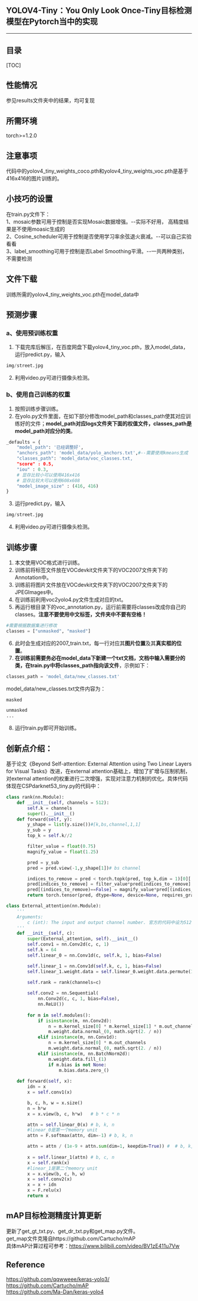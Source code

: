 ## YOLOV4-Tiny：You Only Look Once-Tiny目标检测模型在Pytorch当中的实现
---



## 目录
[TOC]

## 性能情况

参见results文件夹中的结果，均可复现

## 所需环境
torch>=1.2.0

## 注意事项
代码中的yolov4_tiny_weights_coco.pth和yolov4_tiny_weights_voc.pth是基于416x416的图片训练的。

## 小技巧的设置
在train.py文件下：   
1、mosaic参数可用于控制是否实现Mosaic数据增强。--实际不好用， 高精度结果是不使用moasic生成的   
2、Cosine_scheduler可用于控制是否使用学习率余弦退火衰减。--可以自己实验看看   
3、label_smoothing可用于控制是否Label Smoothing平滑。--一共两种类别， 不需要检测

## 文件下载
训练所需的yolov4_tiny_weights_voc.pth在model_data中

## 预测步骤
### a、使用预训练权重
1. 下载完库后解压，在百度网盘下载yolov4_tiny_voc.pth，放入model_data，运行predict.py，输入  
```python
img/street.jpg
```
2. 利用video.py可进行摄像头检测。  
### b、使用自己训练的权重
1. 按照训练步骤训练。  
2. 在yolo.py文件里面，在如下部分修改model_path和classes_path使其对应训练好的文件；**model_path对应logs文件夹下面的权值文件，classes_path是model_path对应分的类**。  
```python
_defaults = {
    "model_path": '已经调整好',
    "anchors_path": 'model_data/yolo_anchors.txt',#--需要使用kmeans生成
    "classes_path": 'model_data/voc_classes.txt,
    "score" : 0.5,
    "iou" : 0.3,
    # 显存比较小可以使用416x416
    # 显存比较大可以使用608x608
    "model_image_size" : (416, 416)
}

```
3. 运行predict.py，输入  
```python
img/street.jpg
```
4. 利用video.py可进行摄像头检测。  

## 训练步骤
1. 本文使用VOC格式进行训练。  
2. 训练前将标签文件放在VOCdevkit文件夹下的VOC2007文件夹下的Annotation中。  
3. 训练前将图片文件放在VOCdevkit文件夹下的VOC2007文件夹下的JPEGImages中。  
4. 在训练前利用voc2yolo4.py文件生成对应的txt。  
5. 再运行根目录下的voc_annotation.py，运行前需要将classes改成你自己的classes。**注意不要使用中文标签，文件夹中不要有空格！**   
```python
#需要根据数据集进行修改
classes = ["unmasked", "masked"]
```
6. 此时会生成对应的2007_train.txt，每一行对应其**图片位置**及其**真实框的位置**。  
7. **在训练前需要务必在model_data下新建一个txt文档，文档中输入需要分的类，在train.py中将classes_path指向该文件**，示例如下：   
```python
classes_path = 'model_data/new_classes.txt'    
```
model_data/new_classes.txt文件内容为：   
```python
masked 

unmasked
...
```
8. 运行train.py即可开始训练。

## 创新点介绍：
基于论文《Beyond Self-attention: External Attention using Two Linear Layers for Visual Tasks》改进，在external attention基础上，增加了扩增与压制机制，对external attention的权重进行二次增强，实现对注意力机制的优化。具体代码体现在CSPdarknet53_tiny.py的代码中：
```python
class rank(nn.Module):
    def __init__(self, channels = 512):
        self.k = channels
        super().__init__()
    def forward(self, y):
        y_shape = list(y.size())#[k,bs,channel,1,1]
        y_sub = y
        top_k = self.k//2

        filter_value = float(0.75)
        magnify_value = float(1.25)

        pred = y_sub        
        pred = pred.view(-1,y_shape[1])# bs channel

        indices_to_remove = pred < torch.topk(pred, top_k,dim = 1)[0][..., -1, None]
        pred[indices_to_remove] = filter_value*pred[indices_to_remove]
        pred[(indices_to_remove)==False] = magnify_value*pred[(indices_to_remove)==False]
        return torch.tensor(pred, dtype=None, device=None, requires_grad=False)

class External_attention(nn.Module):
    '''
    Arguments:
        c (int): The input and output channel number. 官方的代码中设为512
    '''
    def __init__(self, c):
        super(External_attention, self).__init__()
        self.conv1 = nn.Conv2d(c, c, 1)
        self.k = 64
        self.linear_0 = nn.Conv1d(c, self.k, 1, bias=False)

        self.linear_1 = nn.Conv1d(self.k, c, 1, bias=False)
        self.linear_1.weight.data = self.linear_0.weight.data.permute(1, 0, 2)       

        self.rank = rank(channels=c) 
        
        self.conv2 = nn.Sequential(
            nn.Conv2d(c, c, 1, bias=False),
            nn.ReLU())        
        
        for m in self.modules():
            if isinstance(m, nn.Conv2d):
                n = m.kernel_size[0] * m.kernel_size[1] * m.out_channels
                m.weight.data.normal_(0, math.sqrt(2. / n))
            elif isinstance(m, nn.Conv1d):
                n = m.kernel_size[0] * m.out_channels
                m.weight.data.normal_(0, math.sqrt(2. / n))
            elif isinstance(m, nn.BatchNorm2d):
                m.weight.data.fill_(1)
                if m.bias is not None:
                    m.bias.data.zero_()
 
    def forward(self, x):
        idn = x
        x = self.conv1(x)

        b, c, h, w = x.size()
        n = h*w
        x = x.view(b, c, h*w)   # b * c * n 

        attn = self.linear_0(x) # b, k, n
        #linear_0是第一个memory unit
        attn = F.softmax(attn, dim=-1) # b, k, n

        attn = attn / (1e-9 + attn.sum(dim=1, keepdim=True)) #  # b, k, n
        
        x = self.linear_1(attn) # b, c, n
        x = self.rank(x)
        #linear_1是第二个memory unit
        x = x.view(b, c, h, w)
        x = self.conv2(x)
        x = x + idn
        x = F.relu(x)
        return x
```

## mAP目标检测精度计算更新
更新了get_gt_txt.py、get_dr_txt.py和get_map.py文件。  
get_map文件克隆自https://github.com/Cartucho/mAP  
具体mAP计算过程可参考：https://www.bilibili.com/video/BV1zE411u7Vw

## Reference
https://github.com/qqwweee/keras-yolo3/  
https://github.com/Cartucho/mAP  
https://github.com/Ma-Dan/keras-yolo4  
